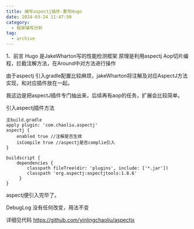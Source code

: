 ```yaml
---
title: 编写aspectj插件-重写Hugo
date: 2024-03-24 11:47:50
category:
  - 框架编写分析
tag:
  - archive
---
```



1、前言
Hugo 是JakeWharton写的性能检测框架
原理是利用aspectj Aop切片编程，拦截注解方法，在Around中对方法进行操作

由于aspectj 引入gradle配置比较麻烦，jakeWharton将注解及对应AspectJ方法实现，和对应插件放在一起。

我这边是把aspectJ插件专门抽出来，后续再有aop的任务，扩展会比较简单。

引入aspectj插件方法

```
主build.gradle
apply plugin: 'com.chaoliu.aspectj'
aspectj {
    enabled true //注解是否生效
    isCompile true //aspectj是否complie引入
}

buildscript {    
    dependencies {
        classpath fileTree(dir: 'plugins', include: ['*.jar'])
        classpath 'org.aspectj:aspectjtools:1.8.6'
     }
}

```
aspectj便引入完毕了。

DebugLog
没有任何改变，用法不变

详细见代码
https://github.com/yinlingchaoliu/aspectjx
